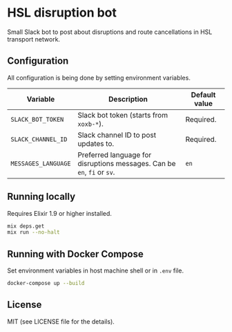 # HSL disruption bot

Small Slack bot to post about disruptions and route cancellations in HSL transport network.


## Configuration

All configuration is being done by setting environment variables.

**Variable**         | **Description**                                                         | **Default value**
---------------------|-------------------------------------------------------------------------|-------------------
 `SLACK_BOT_TOKEN`   | Slack bot token (starts from `xoxb-*`).                                 | Required.
 `SLACK_CHANNEL_ID`  | Slack channel ID to post updates to.                                    | Required.
 `MESSAGES_LANGUAGE` | Preferred language for disruptions messages. Can be `en`, `fi` or `sv`. | `en`


## Running locally

Requires Elixir 1.9 or higher installed.

```bash
mix deps.get
mix run --no-halt
```


## Running with Docker Compose

Set environment variables in host machine shell or in `.env` file.

```bash
docker-compose up --build
```


## License

MIT (see LICENSE file for the details).
